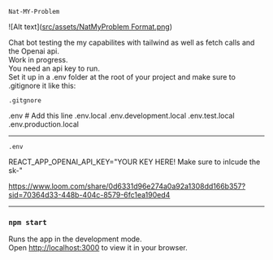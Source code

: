 `Nat-MY-Problem`

![Alt text]([src/assets/NatMyProblem Format.png](https://github.com/robert-brunner/NatMYProblem/blob/main/src/assets/NatMyProblem%20Format.png?raw=true))

Chat bot testing the my capabilites with tailwind as well as fetch calls and the Openai api.   
Work in progress.  
You need an api key to run.  
Set it up in a .env folder at the root of your project and make sure to .gitignore it like this:


`.gitgnore`

.env                # Add this line
.env.local
.env.development.local
.env.test.local
.env.production.local

-----------------------------------------

`.env`


REACT_APP_OPENAI_API_KEY="YOUR KEY HERE!  Make sure to inlcude the sk-"

https://www.loom.com/share/0d6331d96e274a0a92a1308dd166b357?sid=70364d33-448b-404c-8579-6fc1ea190ed4

-----------------------------------------

### `npm start`

Runs the app in the development mode.\
Open [http://localhost:3000](http://localhost:3000) to view it in your browser.
